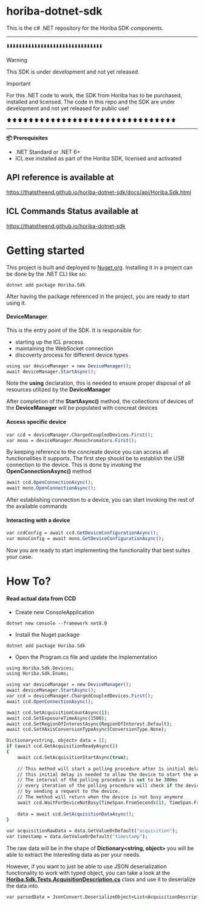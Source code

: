 # horiba-dotnet-sdk
This is the c# .NET repository for the Horiba SDK components.

___

⬇️⬇️⬇️⬇️⬇️⬇️⬇️⬇️⬇️⬇️⬇️⬇️⬇️⬇️⬇️⬇️⬇️⬇️⬇️⬇️⬇️⬇️⬇️⬇️⬇️⬇️⬇️⬇️⬇️⬇️⬇️

> [!WARNING]  
> This SDK is under development and not yet released.

> [!IMPORTANT]  
> For this .NET code to work, the SDK from Horiba has to be purchased, installed and licensed.
> The code in this repo and the SDK are under development and not yet released for public use!

⬆️⬆️⬆️⬆️⬆️⬆️⬆️⬆️⬆️⬆️⬆️⬆️⬆️⬆️⬆️⬆️⬆️⬆️⬆️⬆️⬆️⬆️⬆️⬆️⬆️⬆️⬆️⬆️⬆️⬆️⬆️

___

**📦 Prerequisites**

* .NET Standard or .NET 6+
* ICL.exe installed as part of the Horiba SDK, licensed and activated

## API reference is available at

https://thatstheend.github.io/horiba-dotnet-sdk/docs/api/Horiba.Sdk.html

## ICL Commands Status available at

https://thatstheend.github.io/horiba-dotnet-sdk

# Getting started

This project is built and deployed to [Nuget.org](https://www.nuget.org/packages/Horiba.Sdk/). Installing it in a project can be done by the .NET CLI like so:

```dotnetcli
dotnet add package Horiba.Sdk
```

After having the package referenced in the project, you are ready to start using it.

#### DeviceManager

This is the entry point of the SDK. It is responsible for:

* starting up the ICL process  
* maintaining the WebSocket connection
* discoverty process for different device types

```csh
using var deviceManager = new DeviceManager();
await deviceManager.StartAsync();
```

Note the **using** declaration, this is needed to ensure proper disposal of all resources utilized by the **DeviceManager**

After completion of the **StartAsync()** method, the collections of devices of the **DeviceManager** will be populated with concreat devices

#### Access specific device

```csh
var ccd = deviceManager.ChargedCoupledDevices.First();
var mono = deviceManager.Monochromators.First();
```

By keeping reference to the concreate device you can access all functionalities it supports. The first step should be to establish the USB connection to the device.
This is done by invoking the **OpenConnectionAsync()** method

```csh
await ccd.OpenConnectionAsync();
await mono.OpenConnectionAsync();
```

After establishing connection to a device, you can start invoking the rest of the available commands

#### Interacting with a device

```csh
var ccdConfig = await ccd.GetDeviceConfigurationAsync();
var monoConfig = await mono.GetDeviceConfigurationAsync();
```

Now you are ready to start implementing the functionality that best suites your case.

# How To?

#### Read actual data from CCD

* Create new ConsoleApplication

```dotnetcli
dotnet new console --framework net8.0
```

* Install the Nuget package

```dotnetcli
dotnet add package Horiba.Sdk
```

* Open the Program.cs file and update the implementation

```csh
using Horiba.Sdk.Devices;
using Horiba.Sdk.Enums;

using var deviceManager = new DeviceManager();
await deviceManager.StartAsync();
var ccd = deviceManager.ChargedCoupledDevices.First();
await ccd.OpenConnectionAsync();

await ccd.SetAcquisitionCountAsync(1);
await ccd.SetExposureTimeAsync(1500);
await ccd.SetRegionOfInterestAsync(RegionOfInterest.Default);
await ccd.SetXAxisConversionTypeAsync(ConversionType.None);

Dictionary<string, object> data = [];
if (await ccd.GetAcquisitionReadyAsync())
{
    await ccd.SetAcquisitionStartAsync(true);
    
    // This method will start a polling procedure after 1s initial delay
    // this initial delay is needed to allow the device to start the acquisition.
    // The interval of the polling procedure is set to be 300ms
    // every iteration of the polling procedure will check if the device is busy
    // by sending a request to the device.
    // The method will return when the device is not busy anymore
    await ccd.WaitForDeviceNotBusy(TimeSpan.FromSeconds(1), TimeSpan.FromMilliseconds(300));
    
    data = await ccd.GetAcquisitionDataAsync();
}
        
var acquisitionRawData = data.GetValueOrDefault("acquisition");
var timestamp = data.GetValueOrDefault("timestamp");
```

The raw data will be in the shape of **Dictionary<string, object>** you will be able to extract the interesting data as per your needs.

However, if you want to just be able to use JSON deserialization functionality to work with typed object, you can take a look at the [**Horiba.Sdk.Tests.AcquisitionDescription.cs**](https://github.com/ThatsTheEnd/horiba-dotnet-sdk/blob/main/Horiba.Sdk.Tests/AcquisitionDescription.cs) class and use it to deserialize the data into.

```csh
var parsedData = JsonConvert.DeserializeObject<List<AcquisitionDescription>>(acquisitionRawData.ToString());
```
